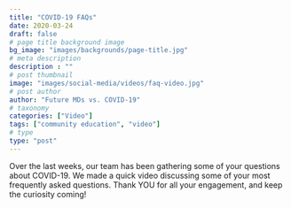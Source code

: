 ```yaml
---
title: "COVID-19 FAQs"
date: 2020-03-24
draft: false
# page title background image
bg_image: "images/backgrounds/page-title.jpg"
# meta description
description : ""
# post thumbnail
image: "images/social-media/videos/faq-video.jpg"
# post author
author: "Future MDs vs. COVID-19"
# taxonomy
categories: ["Video"]
tags: ["community education", "video"]
# type
type: "post"
---
```


Over the last weeks, our team has been gathering some of your questions about COVID-19. We made a quick video discussing some of your most frequently asked questions. Thank YOU for all your engagement, and keep the curiosity coming!